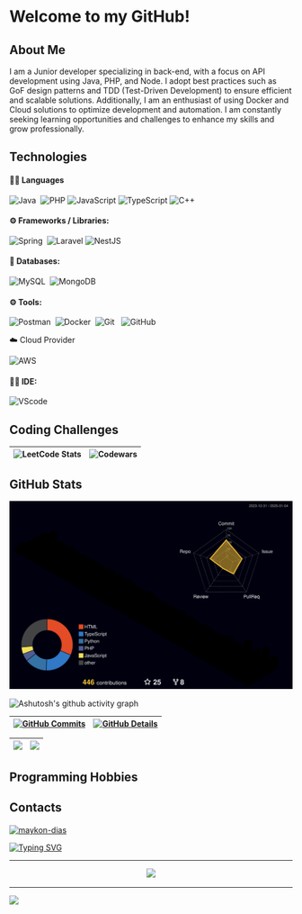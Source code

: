 # Welcome to my GitHub!

## About Me
I am a Junior developer specializing in back-end, with a focus on API development using Java, PHP, and Node. I adopt best practices such as GoF design patterns and TDD (Test-Driven Development) to ensure efficient and scalable solutions. Additionally, I am an enthusiast of using Docker and Cloud solutions to optimize development and automation. I am constantly seeking learning opportunities and challenges to enhance my skills and grow professionally.

## Technologies


#### 👩‍💻 Languages 
![Java](https://img.shields.io/badge/java-%23ED8B00.svg?style=for-the-badge&logo=openjdk&logoColor=white)&nbsp;
![PHP](https://img.shields.io/badge/php-%23777BB4.svg?style=for-the-badge&logo=php&logoColor=white)
![JavaScript](https://img.shields.io/badge/javascript-%23323330.svg?style=for-the-badge&logo=javascript&logoColor=%23F7DF1E)
![TypeScript](https://img.shields.io/badge/typescript-%23007ACC.svg?style=for-the-badge&logo=typescript&logoColor=white)
![C++](https://img.shields.io/badge/c++-%2300599C.svg?style=for-the-badge&logo=c%2B%2B&logoColor=white)


#### ⚙️ Frameworks / Libraries:

![Spring](https://img.shields.io/badge/spring-%236DB33F.svg?style=for-the-badge&logo=spring&logoColor=white)&nbsp;
![Laravel](https://img.shields.io/badge/laravel-%23FF2D20.svg?style=for-the-badge&logo=laravel&logoColor=white)
![NestJS](https://img.shields.io/badge/nestjs-%23E0234E.svg?style=for-the-badge&logo=nestjs&logoColor=white)

<!--
![JavaFX](https://img.shields.io/badge/JavaFX-FF1133?style=for-the-badge)&nbsp;
-->

#### 💾 Databases:
![MySQL](https://img.shields.io/badge/MySQL-005C84?style=for-the-badge&logo=mysql&logoColor=white)&nbsp;
![MongoDB](https://img.shields.io/badge/MongoDB-4EA94B?style=for-the-badge&logo=mongodb&logoColor=white)&nbsp;

<!-- ![PostgreSQL](https://img.shields.io/badge/PostgreSQL-000?style=for-the-badge&logo=postgresql)&nbsp; -->

#### ⚙️ Tools:

![Postman](https://img.shields.io/badge/Postman-FF6C37?style=for-the-badge&logo=Postman&logoColor=white)&nbsp;
![Docker](https://img.shields.io/badge/Docker-2CA5E0?style=for-the-badge&logo=docker&logoColor=white)&nbsp;
![Git](https://img.shields.io/badge/GIT-E44C30?style=for-the-badge&logo=git&logoColor=white)
&nbsp;
![GitHub](https://img.shields.io/badge/github-%23121011.svg?style=for-the-badge&logo=github&logoColor=white)

☁️ Cloud Provider

![AWS](https://img.shields.io/badge/AWS-%23FF9900.svg?style=for-the-badge&logo=amazon-aws&logoColor=white)

<!-- 
![RabbitMQ](https://img.shields.io/badge/-rabbitmq-FF6600?style=for-the-badge&logo=rabbitmq&logoColor=white)&nbsp;
![MQTT](https://img.shields.io/badge/MQTT-660066?style=for-the-badge&logo=mqtt&logoColor=white)&nbsp;
-->


#### 👩‍💻 IDE:
![VScode](https://img.shields.io/badge/vscode-4285F4?style=for-the-badge&logo=vscode&logoColor=white)&nbsp;

<!-- ![IntelliJ Idea](https://img.shields.io/badge/Intellij%20Idea-000?logo=intellij-idea&style=for-the-badge)&nbsp; -->





## Coding Challenges

| ![LeetCode Stats](https://leetcard.jacoblin.cool/Maykon-JDS?theme=dark&font=Cambay) | ![Codewars](https://github.r2v.ch/codewars?user=Maykon-JDS) |
| ----------- | ----------- |

## GitHub Stats
![Status](./profile-3d-contrib/profile-night-rainbow.svg)


![Ashutosh's github activity graph](https://github-readme-activity-graph.vercel.app/graph?username=maykon-jds&bg_color=121214&color=04d361&line=8257e5&point=04d361&area=true&hide_border=true) 

 | [![GitHub Commits](http://github-profile-summary-cards.vercel.app/api/cards/productive-time?username=maykon-jds&theme=dracula&utcOffset=-3)](https://github.com/vn7n24fzkq/github-profile-summary-cards) | [![GitHub Details](http://github-profile-summary-cards.vercel.app/api/cards/profile-details?username=maykon-jds&theme=dracula)](https://github.com/vn7n24fzkq/github-profile-summary-cards) |  
 | ----------- | ----------- |

 | <img height="250px"  src="https://github-readme-stats.vercel.app/api?username=Maykon-jds&show_icons=true&theme=dracula&include_all_commits=true&count_private=true&title_color=04d361&icon_color=04d361&bg_color=121214&locale=pt-br&text_color=8257e5"/> | <img height="250px"  src="https://github-readme-stats.vercel.app/api/top-langs/?username=Maykon-JDS&layout=compact&langs_count=8&theme=onedark&title_color=04d361&bg_color=121214&text_color=8257e5&locale=pt-br"/> | 
 | ----------- | ----------- |


## Programming Hobbies
## Contacts
<a href="https://linkedin.com/in/maykon-dias" target="_blank"><img align="center" src="https://raw.githubusercontent.com/rahuldkjain/github-profile-readme-generator/master/src/images/icons/Social/linked-in-alt.svg" alt="maykon-dias" height="30" width="40" /></a>


   
[![Typing SVG](https://readme-typing-svg.herokuapp.com/?color=04d361&size=35&center=true&vCenter=true&width=1000&lines=HELLO,+My+name+is+Maykon+Dias;I'm+22+years+old;I'm+from+Brazil;I+have+a+degree+in+Computer+Science;Welcome!+:%29)](https://git.io/typing-svg)

---

 
  <div align="center" >
<a href="https://skillicons.dev"   >
  <img src="https://skillicons.dev/icons?i=vscode,php,java,javascript,typescript,nodejs,express,nest,jest,react,next,cpp,python,docker,aws,linux,windows,apple,postman,vercel,vite,bootstrap,mongodb,mysql,tailwind,materialui,sass,css,html,git,github" />
</a>
  <br />

  </div>

---

![](https://komarev.com/ghpvc/?username=maykon-jds&style=for-the-badge)
